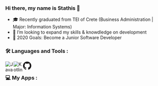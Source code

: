 ### Hi there, my name is Stathis 👋

- 🎓 Recently graduated from TEI of Crete (Business Administration | Major: Information Systems)
- 👯 I’m looking to expand my skills & knowdledge on development
- 🥅 2020 Goals: Become a Junior Software Developer

### 🛠 Languages and Tools :

<img align="left" alt="Java" width="26px" src="https://i.pinimg.com/originals/e9/94/61/e99461fdd5b3db8bdb3081d8acf5e524.png" />
<img align="left" alt="Kotlin" width="30px" src="https://kotlinlang.org/assets/images/open-graph/kotlin_250x250.png" />
<img align="left" alt="GitHub" width="26px" src="https://raw.githubusercontent.com/github/explore/78df643247d429f6cc873026c0622819ad797942/topics/github/github.png" />
<br />

### 💻 My Apps : 
